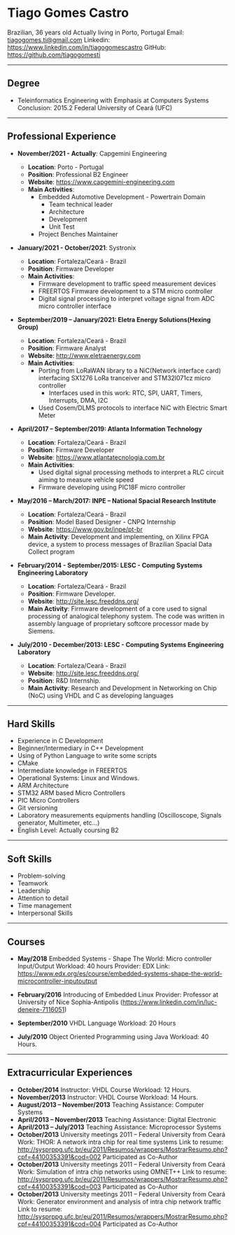 # **Tiago Gomes Castro**
Brazilian, 36 years old
Actually living in Porto, Portugal 
Email: tiagogomes.ti@gmail.com
Linkedin: https://www.linkedin.com/in/tiagogomescastro
GitHub: https://github.com/tiagogomesti

---
## **Degree**
* Teleinformatics Engineering with Emphasis at Computers Systems
    Conclusion: 2015.2 
    Federal University of Ceará (UFC)
    
---
## **Professional Experience**

* **November/2021 - Actually**: Capgemini Engineering
    * **Location**: Porto - Portugal
    * **Position**: Professional B2 Engineer
    * **Website**: https://www.capgemini-engineering.com
    * **Main Activities**: 
      * Embedded Automotive Development - Powertrain Domain 
        * Team technical leader
        * Architecture
        * Development
        * Unit Test
      * Project Benches Maintainer

* **January/2021 - October/2021**: Systronix
    * **Location**: Fortaleza/Ceará - Brazil
    * **Position**: Firmware Developer
    * **Main Activities**: 
      * Firmware development to traffic speed measurement devices
      * FREERTOS Firmware development to a STM micro controller
      * Digital signal processing to interpret voltage signal from ADC micro controller interface
    
* **September/2019 – January/2021: Eletra Energy Solutions(Hexing Group)**
    * **Location**: Fortaleza/Ceará - Brazil
    * **Position**: Firmware Analyst
    * **Website**: http://www.eletraenergy.com
    * **Main Activities**: 
      * Porting from LoRaWAN library to a NiC(Network interface card) interfacing SX1276 LoRa tranceiver and STM32l071cz micro controller
        * Interfaces used in this work: RTC, SPI, UART, Timers, Interrupts, DMA, I2C
      * Used Cosem/DLMS protocols to interface NiC with Electric Smart Meter
    
* **April/2017 – September/2019: Atlanta Information Technology**
    * **Location**: Fortaleza/Ceará - Brazil
    * **Position**: Firmware Developer
    * **Website**: https://www.atlantatecnologia.com.br
    * **Main Activities**: 
      * Used digital signal processing methods to interpret a RLC circuit aiming to measure vehicle speed
      * Firmware developing using PIC18F micro controller
    
* **May/2016 –  March/2017: INPE – National Spacial Research Institute**
    * **Location**: Fortaleza/Ceará - Brazil
    * **Position**: Model Based Designer - CNPQ Internship 
    * **Website**: https://www.gov.br/inpe/pt-br
    * **Main Activity**: Development and implementing, on Xilinx FPGA device, a system to process messages of Brazilian Spacial Data Collect program
    
* **February/2014 - September/2015: LESC - Computing Systems Engineering Laboratory**
  * **Location**: Fortaleza/Ceará - Brazil
  * **Position**: Firmware Developer.
  * **Website**: http://site.lesc.freeddns.org/
  * **Main Activity**: Firmware development of a core used to signal processing of analogical telephony system. The code was written in assembly language of proprietary softcore processor made by Siemens.
  
* **July/2010 - December/2013: LESC - Computing Systems Engineering Laboratory**
  * **Location**: Fortaleza/Ceará - Brazil
  * **Website**: http://site.lesc.freeddns.org/
  * **Position**: R&D Internship.
  * **Main Activity**: Research and Development in Networking on Chip (NoC) using VHDL and C as developing languages
  
---
## **Hard Skills**
* Experience in C Development
* Beginner/Intermediary in C++ Development
* Using of Python Language to write some scripts
* CMake
* Intermediate knowledge in FREERTOS
* Operational Systems: Linux and Windows.
* ARM Architecture
* STM32 ARM based Micro Controllers
* PIC Micro Controllers
* Git versioning
* Laboratory measurements equipments handling (Oscilloscope, Signals generator, Multimeter, etc...)
* English Level: Actually coursing B2

---
## **Soft Skills**
* Problem-solving
* Teamwork
* Leadership
* Attention to detail
* Time management
* Interpersonal Skills

---
## **Courses**

* **May/2018**
  Embedded Systems - Shape The World: Micro controller Input/Output
  Workload: 40 hours
  Provider: EDX
  Link: https://www.edx.org/es/course/embedded-systems-shape-the-world-microcontroller-inputoutput

* **February/2016**
  Introducing of Embedded Linux
  Provider: Professor at University of Nice Sophia-Antipolis (https://www.linkedin.com/in/luc-deneire-7116051)

* **September/2010**
  VHDL Language
  Workload: 20 Hours

* **July/2010**
  Object Oriented Programming using Java
  Workload: 40 Hours.
  
---
## Extracurricular Experiences

* **October/2014**
  Instructor: VHDL Course
  Workload: 12 Hours.
* **November/2013**
  Instructor: VHDL Course
  Workload: 14 Hours.
* **August/2013 – November/2013**
  Teaching Assistance: Computer Systems
* **April/2013 – November/2013**
  Teaching Assistance: Digital Electronic
* **April/2013 – July/2013**
  Teaching Assistance: Microprocessor Systems 
* **October/2013**
  University meetings 2011 – Federal University from Ceará
  Work: THOR: A network intra chip for real time systems
  Link to resume: http://sysprppg.ufc.br/eu/2011/Resumos/wrappers/MostrarResumo.php?cpf=44100353391&cod=002
  Participated as Co-Author
* **October/2013**
  University meetings 2011 – Federal University from Ceará
  Work: Simulation of intra chip networks using OMNET++
  Link to resume: http://sysprppg.ufc.br/eu/2011/Resumos/wrappers/MostrarResumo.php?cpf=44100353391&cod=003
  Participated as Co-Author
* **October/2013**
  University meetings 2011 – Federal University from Ceará
  Work:  Generator environment and analysis of intra chip network traffic
  Link to resume: http://sysprppg.ufc.br/eu/2011/Resumos/wrappers/MostrarResumo.php?cpf=44100353391&cod=004
  Participated as Co-Author